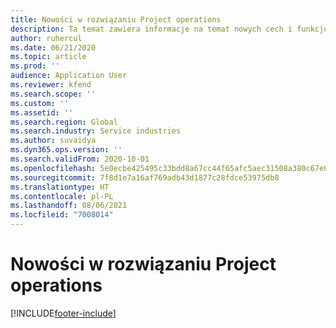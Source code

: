 ```yaml
---
title: Nowości w rozwiązaniu Project operations
description: Ta temat zawiera informacje na temat nowych cech i funkcjonalności w Microsoft Dynamics 365 Project operations.
author: ruhercul
ms.date: 06/21/2020
ms.topic: article
ms.prod: ''
audience: Application User
ms.reviewer: kfend
ms.search.scope: ''
ms.custom: ''
ms.assetid: ''
ms.search.region: Global
ms.search.industry: Service industries
ms.author: suvaidya
ms.dyn365.ops.version: ''
ms.search.validFrom: 2020-10-01
ms.openlocfilehash: 5e0ecbe425495c33bdd8a67cc44f65afc5aec31508a380c67e0a698effc22e9b
ms.sourcegitcommit: 7f8d1e7a16af769adb43d1877c28fdce53975db8
ms.translationtype: HT
ms.contentlocale: pl-PL
ms.lasthandoff: 08/06/2021
ms.locfileid: "7008014"
---
```

# <a name="whats-new-in-project-operations"></a>Nowości w rozwiązaniu Project operations


[!INCLUDE[footer-include](../includes/footer-banner.md)]